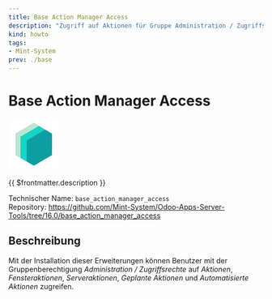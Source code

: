 ```yaml
---
title: Base Action Manager Access
description: "Zugriff auf Aktionen für Gruppe Administration / Zugriffsrechte."
kind: howto
tags:
- Mint-System
prev: ./base
---
```

# Base Action Manager Access
![icon_oms_box](attachments/icons_odoo_mint_system.png)

{{ $frontmatter.description }}

Technischer Name: `base_action_manager_access`\
Repository: <https://github.com/Mint-System/Odoo-Apps-Server-Tools/tree/16.0/base_action_manager_access>

## Beschreibung

Mit der Installation dieser Erweiterungen können Benutzer mit der Gruppenberechtigung *Administration / Zugriffsrechte* auf *Aktionen*, *Fensteraktionen*, *Serveraktionen*, *Geplante Aktionen* und *Automatisierte Aktionen* zugreifen.
